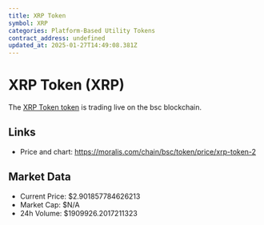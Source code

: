 ```yaml
---
title: XRP Token
symbol: XRP
categories: Platform-Based Utility Tokens
contract_address: undefined
updated_at: 2025-01-27T14:49:08.381Z
---
```


# XRP Token (XRP)
The [XRP Token token](https://moralis.com/chain/bsc/token/price/xrp-token-2) is trading live on the bsc blockchain.

## Links
- Price and chart: https://moralis.com/chain/bsc/token/price/xrp-token-2

## Market Data
- Current Price: $2.901857784626213
- Market Cap: $N/A
- 24h Volume: $1909926.2017211323
